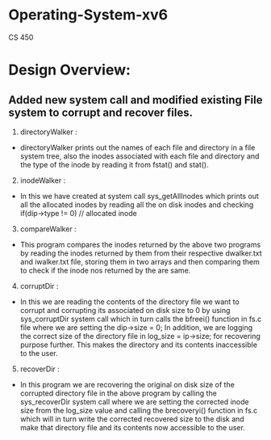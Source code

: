 # Operating-System-xv6
CS 450

# Design Overview:
## Added new system call and modified existing File system to corrupt and recover files.
1. directoryWalker :
  - directoryWalker prints out the names of each file and directory in a file system tree, also the inodes associated with each file and directory and the type of the inode by reading it from fstat() and stat().

2. inodeWalker :
  - In this we have created at system call sys_getAllInodes which prints out all the allocated inodes by reading all the on disk inodes and checking if(dip->type != 0)  // allocated inode
  
3. compareWalker : 
  - This program compares the inodes returned by the above two programs by reading the inodes returned by them from their respective dwalker.txt and iwalker.txt file, storing them in two arrays and then comparing them to check if the inode nos returned by the are same.
  
4. corruptDir :
  - In this we are reading the contents of the directory file we want to corrupt and corrupting its associated on disk size to 0 by using sys_corruptDir system call which in turn calls the bfreei() function in fs.c  file where we are setting the dip->size = 0; In addition, we are logging the correct size of the directory file in log_size = ip->size; for recovering purpose further. This makes the directory and its contents inaccessible to the user.

5. recoverDir :
  - In this program we are recovering the original on disk size of the corrupted directory file in the above program by calling the sys_recoverDir system call where we are setting the corrected inode size from the log_size value and calling the brecoveryi() function in fs.c which will in turn write the corrected recovered size to the disk and make that directory file and its contents now accessible to the user.
  

